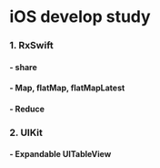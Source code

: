 # iOS develop study

### 1. RxSwift
#### - share 
#### - Map, flatMap, flatMapLatest
#### - Reduce

### 2. UIKit
#### - Expandable UITableView

